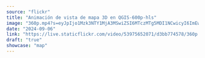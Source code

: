 ```yaml
---
source: "flickr"
title: "Animación de vista de mapa 3D en QGIS-600p-hls"
image: "360p.mp4?s=eyJpIjo1Mzk3NTY1MjA3MSwiZSI6MTczMTg5MDI1NCwicyI6ImEwNTA4YzJkY2IyZjg3ZTUxNjA1NWZmN2U4NzM0MjYyZGZkNjU4MDYiLCJ2IjoxfQ.mp4"
date: "2024-09-06"
link: "https://live.staticflickr.com/video/53975652071/d3bb774578/360p.mp4?s=eyJpIjo1Mzk3NTY1MjA3MSwiZSI6MTczMTg5MDI1NCwicyI6ImEwNTA4YzJkY2IyZjg3ZTUxNjA1NWZmN2U4NzM0MjYyZGZkNjU4MDYiLCJ2IjoxfQ"
draft: "true"
showcase: "map"
---
```

